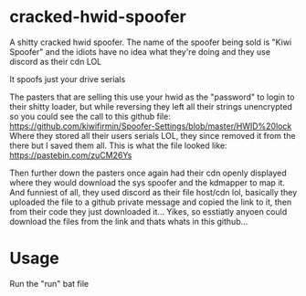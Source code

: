 # cracked-hwid-spoofer
A shitty cracked hwid spoofer. The name of the spoofer being sold is "Kiwi Spoofer" and the idiots have no idea what they're doing and they use discord as their cdn LOL

It spoofs just your drive serials

The pasters that are selling this use your hwid as the "password" to login to their shitty loader, but while reversing they left all their strings unencrypted so you could see the call to this github file:
https://github.com/kiwifirmin/Spoofer-Settings/blob/master/HWID%20lock
Where they stored all their users serials LOL, they since removed it from the there but I saved them all. This is what the file looked like:
https://pastebin.com/zuCM26Ys

Then further down the pasters once again had their cdn openly displayed where they would download the sys spoofer and the kdmapper to map it. And funniest of all, they used discord as their file host/cdn lol, basically they uploaded the file to a github private message and copied the link to it, then from their code they just downloaded it... Yikes, so esstiatly anyoen could download the files from the link and thats whats in this github...  

# Usage

Run the "run" bat file
